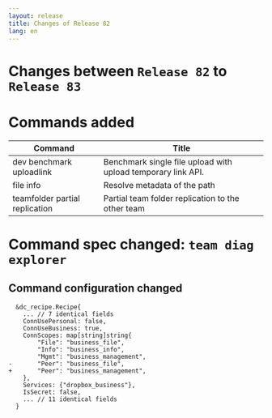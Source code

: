 ```yaml
---
layout: release
title: Changes of Release 82
lang: en
---
```


# Changes between `Release 82` to `Release 83`

# Commands added


| Command                        | Title                                                        |
|--------------------------------|--------------------------------------------------------------|
| dev benchmark uploadlink       | Benchmark single file upload with upload temporary link API. |
| file info                      | Resolve metadata of the path                                 |
| teamfolder partial replication | Partial team folder replication to the other team            |



# Command spec changed: `team diag explorer`



## Command configuration changed


```
  &dc_recipe.Recipe{
  	... // 7 identical fields
  	ConnUsePersonal: false,
  	ConnUseBusiness: true,
  	ConnScopes: map[string]string{
  		"File": "business_file",
  		"Info": "business_info",
  		"Mgmt": "business_management",
- 		"Peer": "business_file",
+ 		"Peer": "business_management",
  	},
  	Services: {"dropbox_business"},
  	IsSecret: false,
  	... // 11 identical fields
  }
```
